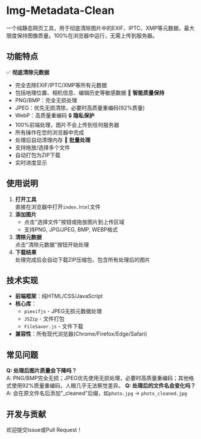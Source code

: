 # Img-Metadata-Clean
一个纯静态网页工具，用于彻底清除图片中的EXIF、IPTC、XMP等元数据，最大限度保持图像质量。100%在浏览器中运行，无需上传到服务器。
## 功能特点
✅ **彻底清除元数据**  
- 完全去除EXIF/IPTC/XMP等所有元数据
- 包括地理位置、相机信息、编辑历史等敏感数据
🎯 **智能质量保持**  
- PNG/BMP：完全无损处理
- JPEG：优先无损清除，必要时高质量重编码(92%质量)
- WebP：高质量重编码
🔒 **隐私保护**  
- 100%前端处理，图片不会上传到任何服务器
- 所有操作在您的浏览器中完成
- 处理后自动清理内存
🚀 **批量处理**  
- 支持拖放/选择多个文件
- 自动打包为ZIP下载
- 实时进度显示
## 使用说明
1. **打开工具**  
   直接在浏览器中打开`index.html`文件
2. **添加图片**  
   - 点击"选择文件"按钮或拖放图片到上传区域
   - 支持PNG, JPG/JPEG, BMP, WEBP格式
3. **清除元数据**  
   点击"清除元数据"按钮开始处理
4. **下载结果**  
   处理完成后会自动下载ZIP压缩包，包含所有处理后的图片
## 技术实现
- **前端框架**：纯HTML/CSS/JavaScript
- **核心库**：
  - `piexifjs` - JPEG无损元数据处理
  - `JSZip` - 文件打包
  - `FileSaver.js` - 文件下载
- **兼容性**：所有现代浏览器(Chrome/Firefox/Edge/Safari)
## 常见问题
**Q: 处理后图片质量会下降吗？**  
A: PNG/BMP完全无损；JPEG优先使用无损处理，必要时高质量重编码；其他格式使用92%质量重编码，人眼几乎无法察觉差异。
**Q: 处理后的文件名会变化吗？**  
A: 会在原文件名后添加"_cleaned"后缀，如`photo.jpg` → `photo_cleaned.jpg`
## 开发与贡献
欢迎提交Issue或Pull Request！
